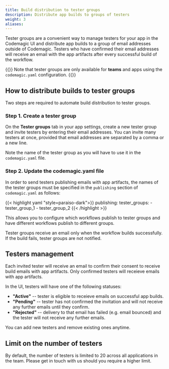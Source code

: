 ```yaml
---
title: Build distribution to tester groups
description: Distribute app builds to groups of testers
weight: 3
aliases:
---
```


Tester groups are a convenient way to manage testers for your app in the Codemagic UI and distribute app builds to a group of email addresses outside of Codemagic. Testers who have confirmed their email addresses will receive an email with the app artifacts after every successful build of the workflow.

{{<notebox>}}
Note that tester groups are only available for **teams** and apps using the `codemagic.yaml` configuration.
{{</notebox>}}

## How to distribute builds to tester groups

Two steps are required to automate build distribution to tester groups.

### Step 1. Create a tester group

On the **Tester groups** tab in your app settings, create a new tester group and invite testers by entering their email addresses. You can invite many testers at once, provided that email addresses are separated by a comma or a new line.   

Note the name of the tester group as you will have to use it in the `codemagic.yaml` file.

### Step 2. Update the codemagic.yaml file

In order to send testers publishing emails with app artifacts, the names of the tester groups must be specified in the `publishing` section of `codemagic.yaml` as follows:

{{< highlight yaml "style=paraiso-dark">}}
publishing:
  tester_groups:
    - tester_group_1
    - tester_group_2
{{< /highlight >}}

This allows you to configure which workflows publish to tester groups and have different workflows publish to different groups. 

Tester groups receive an email only when the workflow builds successfully. If the build fails, tester groups are not notified. 

## Testers management

Each invited tester will receive an email to confirm their consent to receive build emails with app artifacts. Only confirmed testers will receieve emails with app artifacts. 

In the UI, testers will have one of the following statuses:

* **"Active"** -- tester is eligible to receieve emails on successful app builds.
* **"Pending"** -- tester has not confirmed the invitation and will not receive any further emails until they confirm.
* **"Rejected"** -- delivery to that email has failed (e.g. email bounced) and the tester will not receive any further emails.

You can add new testers and remove existing ones anytime.

## Limit on the number of testers

By default, the number of testers is limited to 20 across all applications in the team. Please get in touch with us should you require a higher limit.

